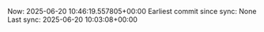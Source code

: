Now: 2025-06-20 10:46:19.557805+00:00 Earliest commit since sync: None Last sync: 2025-06-20 10:03:08+00:00
